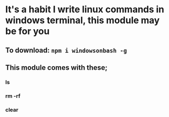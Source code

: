 # It's a habit I write linux commands in windows terminal, this module may be for you
## To download: `npm i windowsonbash -g`
## This module comes with these;
### ls
### rm -rf
### clear